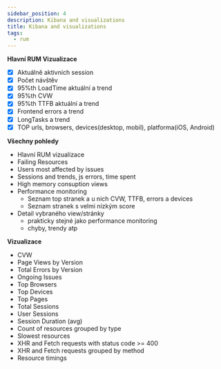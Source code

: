 ```yaml
---
sidebar_position: 4
description: Kibana and visualizations
title: Kibana and visualizations
tags:
  - rum
---
```


**Hlavní RUM Vizualizace**
- [x] Aktuálně aktivních session
- [x] Počet návštěv
- [x] 95%th LoadTime aktuální a trend
- [x] 95%th CVW
- [x] 95%th TTFB aktuální a trend
- [x] Frontend errors a trend
- [x] LongTasks a trend
- [x] TOP urls, browsers, devices(desktop, mobil), platforma(iOS, Android)

**Všechny pohledy**
- Hlavní RUM vizualizace
- Failing Resources
- Users most affected by issues
- Sessions and trends, js errors, time spent 
- High memory consuption views
- Performance monitoring
	- Seznam top stranek a u nich CVW, TTFB, errors a devices
	- Seznam stranek s velmi nízkým score
- Detail vybraného view/stránky
	- prakticky stejné jako performance monitoring
	- chyby, trendy atp

**Vizualizace**
- CVW
- Page Views by Version
- Total Errors by Version
- Ongoing Issues
- Top Browsers
- Top Devices
- Top Pages
- Total Sessions
- User Sessions
- Session Duration (avg)
- Count of resources grouped by type
- Slowest resources
- XHR and Fetch requests with status code >= 400
- XHR and Fetch requests grouped by method
- Resource timings